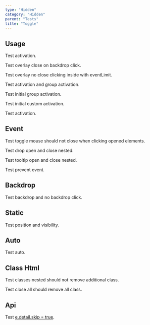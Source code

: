 ```yaml
---
type: "Hidden"
category: "Hidden"
parent: "Tests"
title: "Toggle"
---
```


## Usage

Test activation.

Test overlay close on backdrop click.

Test overlay no close clicking inside with eventLimit.

<demo>
  <demoinline src="demos/components/toggle/usage-self">
  </demoinline>
  <div class="gatsby_demo_item xt-toggle" data-iframe="demos/components/overlay/usage-self">
  </div>
  <demoinline src="demos/components/drop/usage-self">
  </demoinline>
  <demoinline src="demos/components/tooltip/usage-self">
  </demoinline>
</demo>

Test activation and group activation.

<demo>
  <demoinline src="demos/components/toggle/usage-unique">
  </demoinline>
  <demoinline src="demos/components/toggle/usage-unique-groupelements">
  </demoinline>
  <demoinline src="demos/components/toggle/usage-multiple-group">
  </demoinline>
  <demoinline src="demos/components/toggle/usage-multiple-groupelements">
  </demoinline>
</demo>

Test initial group activation.

Test initial custom activation.

<demo>
  <demoinline src="demos/components/toggle/class">
  </demoinline>
  <demoinline src="demos/components/toggle/class-custom">
  </demoinline>
</demo>

Test activation.

<demo>
  <demoinline src="demos/components/tooltip/swap-click">
  </demoinline>
  <demoinline src="demos/components/tooltip/swap-toggle">
  </demoinline>
  <demoinline src="demos/components/tooltip/animation-fast">
  </demoinline>
</demo>

## Event

Test toggle mouse should not close when clicking opened elements.

Test drop open and close nested.

Test tooltip open and close nested.

<demo>
  <demoinline src="demos/components/toggle/event">
  </demoinline>
  <demoinline src="demos/components/drop/event">
  </demoinline>
  <demoinline src="demos/components/tooltip/event">
  </demoinline>
</demo>

Test prevent event.

<demo>
  <demoinline src="demos/components/toggle/prevent-event">
  </demoinline>
  <demoinline src="demos/components/toggle/prevent-event-hover">
  </demoinline>
</demo>

## Backdrop

Test backdrop and no backdrop click.

<demo>
  <demoinline src="demos/components/overlay/variant">
  </demoinline>
  <demoinline src="demos/components/drop/backdrop">
  </demoinline>
  <demoinline src="demos/components/tooltip/backdrop">
  </demoinline>
</demo>

## Static

Test position and visibility.

<demo>
  <demoinline src="demos/components/drop/static">
  </demoinline>
  <demoinline src="demos/components/tooltip/static">
  </demoinline>
</demo>

## Auto

Test auto.

<demo>	
  <demoinline src="demos/components/slider/progress">	
  </demoinline>
  <demoinline src="demos/components/toggle/auto">
  </demoinline>
</demo>	

## Class Html

Test classes nested should not remove additional class.

Test close all should remove all class.

<demo>
  <demoinline src="demos/components/overlay/class-html">
  </demoinline>
</demo>

## Api

Test [e.detail.skip = true](/components/toggle/api#trigger).
